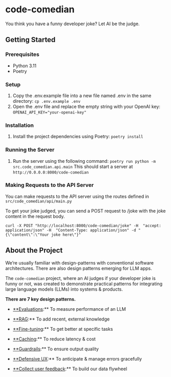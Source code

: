 # code-comedian
You think you have a funny developer joke? Let AI be the judge.

## Getting Started

### Prerequisites
- Python 3.11
- Poetry
### Setup
1. Copy the .env.example file into a new file named .env in the same directory:
`cp .env.example .env`
2. Open the .env file and replace the empty string with your OpenAI key:
`OPENAI_API_KEY="your-openai-key"`
### Installation
1. Install the project dependencies using Poetry:
`poetry install`
### Running the Server
1. Run the server using the following command:
`poetry run python -m src.code_comedian.api.main`
This should start a server at
`http://0.0.0.0:8000/code-comedian`
### Making Requests to the API Server
You can make requests to the API server using the routes defined in `src/code_comedian/api/main.py`

To get your joke judged, you can send a POST request to /joke with the joke content in the request body.
```
curl -X POST "http://localhost:8000/code-comedian/joke" -H  "accept: application/json" -H  "Content-Type: application/json" -d "{\"content\":\"Your joke here\"}"
```

## About the Project

We’re usually familiar with design-patterns with conventional software architectures. There are also design patterns emerging for LLM apps.

The `code-comedian` project, where an AI judges if your developer joke is funny or not, was created to demonstrate practical patterns for integrating large language models (LLMs) into systems & products.

**There are 7 key design patterns.**

- [**Evaluations](https://eugeneyan.com/writing/llm-patterns/#evals-to-measure-performance):** To measure performance of an LLM

- [**RAG](https://eugeneyan.com/writing/llm-patterns/#retrieval-augmented-generation-to-add-knowledge):** To add recent, external knowledge

- [**Fine-tuning](https://eugeneyan.com/writing/llm-patterns/#fine-tuning-to-get-better-at-specific-tasks):** To get better at specific tasks

- [**Caching](https://eugeneyan.com/writing/llm-patterns/#caching-to-reduce-latency-and-cost):** To reduce latency & cost

- [**Guardrails](https://eugeneyan.com/writing/llm-patterns/#guardrails-to-ensure-output-quality):** To ensure output quality

- [**Defensive UX](https://eugeneyan.com/writing/llm-patterns/#defensive-ux-to-anticipate--handle-errors-gracefully):** To anticipate & manage errors gracefully

- [**Collect user feedback](https://eugeneyan.com/writing/llm-patterns/#collect-user-feedback-to-build-our-data-flywheel):** To build our data flywheel

